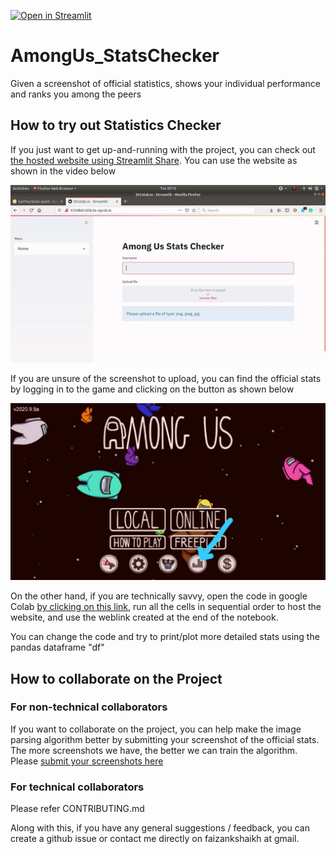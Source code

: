 [![Open in Streamlit](https://static.streamlit.io/badges/streamlit_badge_black_white.svg)](https://share.streamlit.io/faizankshaikh/amongus_statschecker/main/app.py)

# AmongUs_StatsChecker
Given a screenshot of official statistics, shows your individual performance and ranks you among the peers

## How to try out Statistics Checker

If you just want to get up-and-running with the project, you can check out [the hosted website using Streamlit Share](https://share.streamlit.io/faizankshaikh/amongus_statschecker/main/app.py). You can use the website as shown in the video below

![Demo](demo.gif)

If you are unsure of the screenshot to upload, you can find the official stats by logging in to the game and clicking on the button as shown  below

![steps_to_get_stats](steps_to_get_stats.jpeg)

On the other hand, if you are technically savvy, open the code in google Colab [by clicking on this link](https://colab.research.google.com/github/faizankshaikh/AmongUs_StatsChecker/blob/main/GetYourStats.ipynb), run all the cells in sequential order to host the website, and use the weblink created at the end of the notebook. 

You can change the code and try to print/plot more detailed stats using the pandas dataframe "df"

## How to collaborate on the Project

### For non-technical collaborators

If you want to collaborate on the project, you can help make the image parsing algorithm better by submitting your screenshot of the official stats. The more screenshots we have, the better we can train the algorithm. Please [submit your screenshots here](https://forms.gle/knaupar22huD2uJo8)

### For technical collaborators

Please refer CONTRIBUTING.md

Along with this, if you have any general suggestions / feedback, you can create a github issue or contact me directly on faizankshaikh at gmail.
